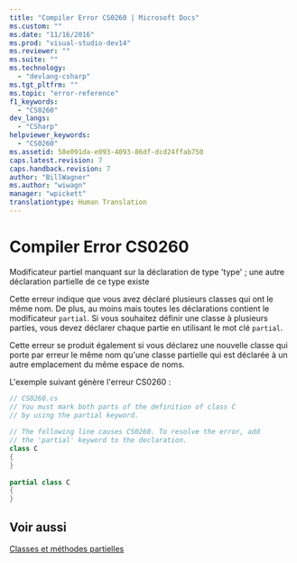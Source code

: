 ```yaml
---
title: "Compiler Error CS0260 | Microsoft Docs"
ms.custom: ""
ms.date: "11/16/2016"
ms.prod: "visual-studio-dev14"
ms.reviewer: ""
ms.suite: ""
ms.technology: 
  - "devlang-csharp"
ms.tgt_pltfrm: ""
ms.topic: "error-reference"
f1_keywords: 
  - "CS0260"
dev_langs: 
  - "CSharp"
helpviewer_keywords: 
  - "CS0260"
ms.assetid: 58e091da-e093-4093-86df-dcd24ffab750
caps.latest.revision: 7
caps.handback.revision: 7
author: "BillWagner"
ms.author: "wiwagn"
manager: "wpickett"
translationtype: Human Translation
---
```

# Compiler Error CS0260
Modificateur partiel manquant sur la déclaration de type 'type' ; une autre déclaration partielle de ce type existe  
  
 Cette erreur indique que vous avez déclaré plusieurs classes qui ont le même nom.  De plus, au moins mais toutes les déclarations contient le modificateur `partial`.  Si vous souhaitez définir une classe à plusieurs parties, vous devez déclarer chaque partie en utilisant le mot clé `partial`.  
  
 Cette erreur se produit également si vous déclarez une nouvelle classe qui porte par erreur le même nom qu'une classe partielle qui est déclarée à un autre emplacement du même espace de noms.  
  
 L'exemple suivant génère l'erreur CS0260 :  
  
```c#  
// CS0260.cs  
// You must mark both parts of the definition of class C   
// by using the partial keyword.  
  
// The following line causes CS0260. To resolve the error, add  
// the 'partial' keyword to the declaration.  
class C    
{  
}  
  
partial class C  
{  
}  
```  
  
## Voir aussi  
 [Classes et méthodes partielles](../../../csharp/programming-guide/classes-and-structs/partial-classes-and-methods.md)